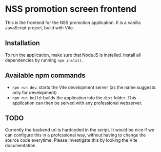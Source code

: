 # NSS promotion screen frontend
This is the frontend for the NSS promotion application. It is a vanilla JavaScript project, build with Vite.

## Installation
To run the application, make sure that NodeJS is installed. Install all dependencies by running `npm install`.

## Available npm commands
- `npm run dev`: starts the Vite development server (as the name suggests: only for development)
- `npm run build`: builds the application into the `dist` folder. This application can then be served with any professional webserver.

## TODO
Currently the backend url is hardcoded in the script. It would be nice if we can configure this in a professional way, without having to change the source code everytime. Please investigate this by looking the Vite documentation.